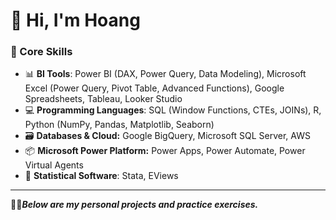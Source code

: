 # 👋 Hi, I'm Hoang




### 💼 Core Skills

- 📊 **BI Tools**: Power BI (DAX, Power Query, Data Modeling), Microsoft Excel (Power Query, Pivot Table, Advanced Functions), Google Spreadsheets, Tableau, Looker Studio   
- 💻 **Programming Languages**: SQL (Window Functions, CTEs, JOINs), R, Python (NumPy, Pandas, Matplotlib, Seaborn)  
- 🗃️ **Databases & Cloud:** Google BigQuery, Microsoft SQL Server, AWS 
- 📦 **Microsoft Power Platform:** Power Apps, Power Automate, Power Virtual Agents  
- 📐 **Statistical Software**: Stata, EViews

---
📍💡***Below are my personal projects and practice exercises.***
